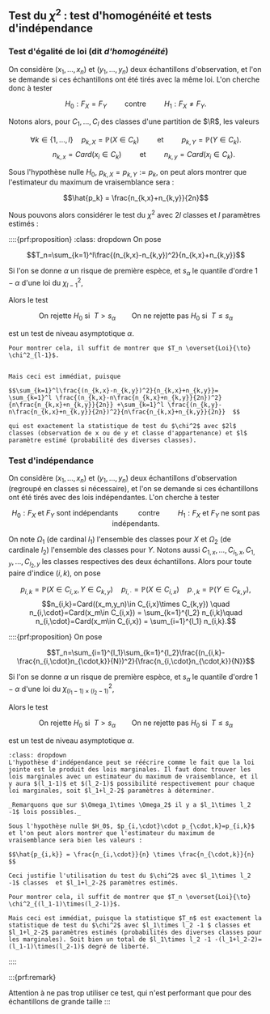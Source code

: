 
## Test du $\chi^2$ : test d'homogénéité et tests d'indépendance

$\newcommand{\R}{\mathbb{R}}$
$\newcommand{\Q}{\mathbb{Q}}$
$\newcommand{\N}{\mathbb{N}}$

### Test d'égalité de loi (dit _d'homogénéité_)

On considère $(x_1,...,x_n)$ et $(y_1,...,y_n)$ deux échantillons d'observation, et l'on se demande si ces échantillons ont été tirés avec la même loi. L'on cherche donc à tester

$$H_0 : F_X=F_Y \qquad \text{ contre } \qquad H_1 : F_X\neq F_Y.$$

Notons alors, pour $C_1,...,C_l$ des classes d'une partition de $\R$, les valeurs 

$$\forall k \in \{1,...,l\} \quad p_{k,X}=\mathbb{P}(X\in C_k) \qquad \text{ et } \qquad p_{k,Y}=\mathbb{P}(Y\in C_k).$$
$$\qquad n_{k,x}=Card(x_i \in C_k) \qquad \text{ et } \qquad n_{k,y}=Card(x_i \in C_k).$$

Sous l'hypothèse nulle $H_0$, $p_{k,X}=p_{k,Y}:= p_k$, on peut alors montrer que l'estimateur du maximum de vraisemblance sera :

$$\hat{p_k} = \frac{n_{k,x}+n_{k,y}}{2n}$$

Nous pouvons alors considérer le test du $\chi^2$ avec $2l$ classes  et $l$ paramètres estimés :

::::{prf:proposition}
:class: dropdown
On pose 

$$T_n=\sum_{k=1}^l\frac{(n_{k,x}-n_{k,y})^2}{n_{k,x}+n_{k,y}}$$

Si l'on se donne $\alpha$ un risque de première espèce, et $s_\alpha$ le quantile d'ordre $1-\alpha$ d'une loi du $\chi^2_{l-1}$, 

Alors le test 

$$\text{On rejette }H_0 \text{ si }\ T>s_\alpha \qquad  \text{On ne rejette pas }H_0 \text{ si }\ T\leq s_\alpha$$

est un test de niveau asymptotique $\alpha$.
```{prf:proof} 
Pour montrer cela, il suffit de montrer que $T_n \overset{Loi}{\to} \chi^2_{l-1}$.


Mais ceci est immédiat, puisque 

$$\sum_{k=1}^l\frac{(n_{k,x}-n_{k,y})^2}{n_{k,x}+n_{k,y}}= \sum_{k=1}^l \frac{(n_{k,x}-n\frac{n_{k,x}+n_{k,y}}{2n})^2}{n\frac{n_{k,x}+n_{k,y}}{2n}} +\sum_{k=1}^l \frac{(n_{k,y}-n\frac{n_{k,x}+n_{k,y}}{2n})^2}{n\frac{n_{k,x}+n_{k,y}}{2n}}  $$

qui est exactement la statistique de test du $\chi^2$ avec $2l$ classes (observation de x ou de y et classe d'appartenance) et $l$ paramètre estimé (probabilité des diverses classes).
```
    
### Test d'indépendance 

On considère $(x_1,...,x_n)$ et $(y_1,...,y_n)$ deux échantillons d'observation (regroupé en classes si nécessaire), et l'on se demande si ces échantillons ont été tirés avec des lois indépendantes. 
L'on cherche à tester

$$H_0 : F_X \text{ et }F_Y \text{ sont indépendants }\qquad \text{ contre } \qquad H_1 : F_X \text{ et }F_Y \text{ ne sont pas indépendants}.$$

On note $\Omega_1$ (de cardinal $l_1$) l'ensemble des classes pour $X$  et $\Omega_2$ (de cardinale $l_2$) l'ensemble des classes pour $Y$. Notons aussi $C_{1,x},...,C_{l_1,x},C_{1,y},...,C_{l_2,y}$ les classes respectives des deux échantillons. Alors pour toute paire d'indice $(i,k)$, on pose 

$$p_{i,k}=\mathbb{P}(X\in C_{i,x}, Y \in C_{k,y})\quad p_{i,\cdot}=\mathbb{P}(X\in C_{i,x}) \quad p_{\cdot,k}=\mathbb{P}(Y \in C_{k,y}),$$
$$n_{i,k}=Card((x_m,y_n)\in C_{i,x}\times C_{k,y}) \quad n_{i,\cdot}=Card(x_m\in C_{i,x}) = \sum_{k=1}^{l_2} n_{i,k}\quad n_{i,\cdot}=Card(x_m\in C_{i,x}) = \sum_{i=1}^{l_1} n_{i,k}.$$


::::{prf:proposition}
On pose 

$$T_n=\sum_{i=1}^{l_1}\sum_{k=1}^{l_2}\frac{(n_{i,k}-\frac{n_{i,\cdot}n_{\cdot,k}}{N})^2}{\frac{n_{i,\cdot}n_{\cdot,k}}{N}}$$

Si l'on se donne $\alpha$ un risque de première espèce, et $s_\alpha$ le quantile d'ordre $1-\alpha$ d'une loi du $\chi^2_{(l_1-1)\times(l_2-1)}$, 

Alors le test 

$$\text{On rejette }H_0 \text{ si }\ T>s_\alpha \qquad  \text{On ne rejette pas }H_0 \text{ si }\ T\leq s_\alpha$$

est un test de niveau asymptotique $\alpha$.

```{prf:remark}
:class: dropdown
L'hypothèse d'indépendance peut se réécrire comme le fait que la loi jointe est le produit des lois marginales. Il faut donc trouver les lois marginales avec un estimateur du maximum de vraisemblance, et il y aura $(l_1-1)$ et $(l_2-1)$ possibilité respectivement pour chaque loi marginales, soit $l_1+l_2-2$ paramètres à déterminer.

_Remarquons que sur $\Omega_1\times \Omega_2$ il y a $l_1\times l_2 -1$ lois possibles._

Sous l'hypothèse nulle $H_0$, $p_{i,\cdot}\cdot p_{\cdot,k}=p_{i,k}$ et l'on peut alors montrer que l'estimateur du maximum de vraisemblance sera bien les valeurs :

$$\hat{p_{i,k}} = \frac{n_{i,\cdot}}{n} \times \frac{n_{\cdot,k}}{n} $$

Ceci justifie l'utilisation du test du $\chi^2$ avec $l_1\times l_2 -1$ classes  et $l_1+l_2-2$ paramètres estimés.

```

```{prf:proof}
Pour montrer cela, il suffit de montrer que $T_n \overset{Loi}{\to} \chi^2_{(l_1-1)\times(l_2-1)}$.

Mais ceci est immédiat, puisque la statistique $T_n$ est exactement la statistique de test du $\chi^2$ avec $l_1\times l_2 -1 $ classes et $l_1+l_2-2$ paramètres estimés (probabilités des diverses classes pour les marginales). Soit bien un total de $l_1\times l_2 -1 -(l_1+l_2-2)= (l_1-1)\times(l_2-1)$ degré de liberté.
```

::::

:::{prf:remark}

Attention à ne pas trop utiliser ce test, qui n'est performant que pour des échantillons de grande taille
:::






